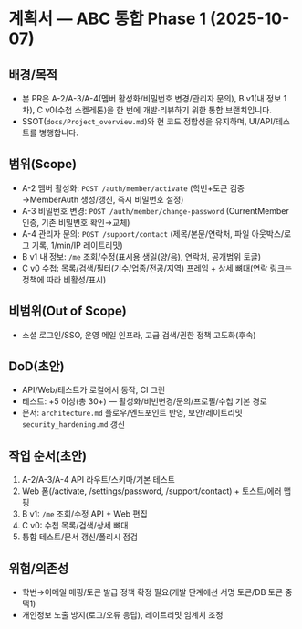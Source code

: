 # 계획서 — ABC 통합 Phase 1 (2025-10-07)

## 배경/목적
- 본 PR은 A-2/A-3/A-4(멤버 활성화/비밀번호 변경/관리자 문의), B v1(내 정보 1차), C v0(수첩 스켈레톤)을 한 번에 개발·리뷰하기 위한 통합 브랜치입니다.
- SSOT(`docs/Project_overview.md`)와 현 코드 정합성을 유지하며, UI/API/테스트를 병행합니다.

## 범위(Scope)
- A-2 멤버 활성화: `POST /auth/member/activate` (학번+토큰 검증→MemberAuth 생성/갱신, 즉시 비밀번호 설정)
- A-3 비밀번호 변경: `POST /auth/member/change-password` (CurrentMember 인증, 기존 비밀번호 확인→교체)
- A-4 관리자 문의: `POST /support/contact` (제목/본문/연락처, 파일 아웃박스/로그 기록, 1/min/IP 레이트리밋)
- B v1 내 정보: `/me` 조회/수정(표시용 생일(양/음), 연락처, 공개범위 토글)
- C v0 수첩: 목록/검색/필터(기수/업종/전공/지역) 프레임 + 상세 뼈대(연락 링크는 정책에 따라 비활성/표시)

## 비범위(Out of Scope)
- 소셜 로그인/SSO, 운영 메일 인프라, 고급 검색/권한 정책 고도화(후속)

## DoD(초안)
- API/Web/테스트가 로컬에서 동작, CI 그린
- 테스트: +5 이상(총 30+) — 활성화/비번변경/문의/프로필/수첩 기본 경로
- 문서: `architecture.md` 플로우/엔드포인트 반영, 보안/레이트리밋 `security_hardening.md` 갱신

## 작업 순서(초안)
1) A-2/A-3/A-4 API 라우트/스키마/기본 테스트
2) Web 폼(/activate, /settings/password, /support/contact) + 토스트/에러 맵핑
3) B v1: `/me` 조회/수정 API + Web 편집
4) C v0: 수첩 목록/검색/상세 뼈대
5) 통합 테스트/문서 갱신/폴리시 점검

## 위험/의존성
- 학번→이메일 매핑/토큰 발급 정책 확정 필요(개발 단계에선 서명 토큰/DB 토큰 중 택1)
- 개인정보 노출 방지(로그/오류 응답), 레이트리밋 임계치 조정

